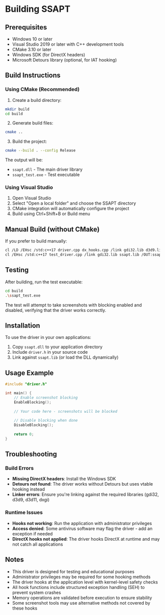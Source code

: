 # Building SSAPT

## Prerequisites

- Windows 10 or later
- Visual Studio 2019 or later with C++ development tools
- CMake 3.10 or later
- Windows SDK (for DirectX headers)
- Microsoft Detours library (optional, for IAT hooking)

## Build Instructions

### Using CMake (Recommended)

1. Create a build directory:
```bash
mkdir build
cd build
```

2. Generate build files:
```bash
cmake ..
```

3. Build the project:
```bash
cmake --build . --config Release
```

The output will be:
- `ssapt.dll` - The main driver library
- `ssapt_test.exe` - Test executable

### Using Visual Studio

1. Open Visual Studio
2. Select "Open a local folder" and choose the SSAPT directory
3. CMake integration will automatically configure the project
4. Build using Ctrl+Shift+B or Build menu

## Manual Build (without CMake)

If you prefer to build manually:

```bash
cl /LD /EHsc /std:c++17 driver.cpp dx_hooks.cpp /link gdi32.lib d3d9.lib d3d11.lib dxgi.lib /OUT:ssapt.dll
cl /EHsc /std:c++17 test_driver.cpp /link gdi32.lib ssapt.lib /OUT:ssapt_test.exe
```

## Testing

After building, run the test executable:

```bash
cd build
.\ssapt_test.exe
```

The test will attempt to take screenshots with blocking enabled and disabled, verifying that the driver works correctly.

## Installation

To use the driver in your own applications:

1. Copy `ssapt.dll` to your application directory
2. Include `driver.h` in your source code
3. Link against `ssapt.lib` (or load the DLL dynamically)

## Usage Example

```cpp
#include "driver.h"

int main() {
    // Enable screenshot blocking
    EnableBlocking();
    
    // Your code here - screenshots will be blocked
    
    // Disable blocking when done
    DisableBlocking();
    
    return 0;
}
```

## Troubleshooting

### Build Errors

- **Missing DirectX headers**: Install the Windows SDK
- **Detours not found**: The driver works without Detours but uses vtable hooking instead
- **Linker errors**: Ensure you're linking against the required libraries (gdi32, d3d9, d3d11, dxgi)

### Runtime Issues

- **Hooks not working**: Run the application with administrator privileges
- **Access denied**: Some antivirus software may flag the driver - add an exception if needed
- **DirectX hooks not applied**: The driver hooks DirectX at runtime and may not catch all applications

## Notes

- This driver is designed for testing and educational purposes
- Administrator privileges may be required for some hooking methods
- The driver hooks at the application level with kernel-level safety checks
- All hook functions include structured exception handling (SEH) to prevent system crashes
- Memory operations are validated before execution to ensure stability
- Some screenshot tools may use alternative methods not covered by these hooks
